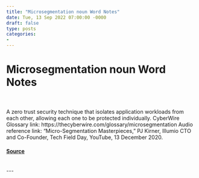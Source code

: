 ```yaml
---
title: "Microsegmentation noun Word Notes"
date: Tue, 13 Sep 2022 07:00:00 -0000
draft: false
type: posts
categories: 
- 
---
```

# Microsegmentation noun Word Notes

<br/>

<br/>
A zero trust security technique that isolates application workloads from each other, allowing each one to be protected individually. CyberWire Glossary link: https://thecyberwire.com/glossary/microsegmentation Audio reference link: “Micro-Segmentation Masterpieces,” PJ Kirner, Illumio CTO and Co-Founder, Tech Field Day, YouTube, 13 December 2020.

#### [Source](https://thecyberwire.com/podcasts/word-notes/113/notes)

<br/>
---
